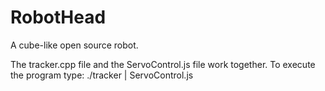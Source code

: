 # RobotHead
 A cube-like open source robot.
 
 The tracker.cpp file and the ServoControl.js file work together.
 To execute the program type: ./tracker | ServoControl.js
